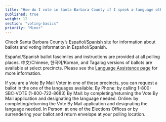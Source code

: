 ```yaml
---
title: "How do I vote in Santa Barbara County if I speak a language other than English?"
published: true
weight: 12
section: "voting-basics"
priority: "Minor"
---
```


Check Santa Barbara County’s [Español/Spanish site](http://www.sbcvote.com/Elections_Spanish/Elections.aspx) for information about ballots and voting information in Español/Spanish.  

Español/Spanish ballot fascimiles and instructions are provided at all polling places. 中文/Chinese, 한국어/Korean, and Tagalog versions of ballots are available at select precincts. Please see the [Language Assistance page](http://sbcvote.com/elections/languageassistanceinfo.aspx) for more information.

If you are a Vote By Mail Voter in one of these precincts, you can request a ballot in the one of the languages available:
	By Phone: 	by calling 1-800-SBC-VOTE (1-800-722-8683)
 	By Mail: 	by completing/returning the Vote By Mail application and designating the language needed.
 	Online: 	by completing/returning the Vote By Mail application and designating the language needed.
 	In Person: 	at one of the Elections Offices or by surrendering your ballot and return envelope at your polling location. 

